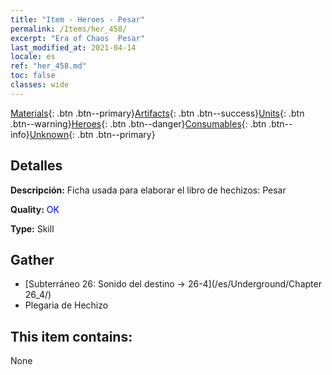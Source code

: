 ```yaml
---
title: "Item - Heroes - Pesar"
permalink: /Items/her_458/
excerpt: "Era of Chaos  Pesar"
last_modified_at: 2021-04-14
locale: es
ref: "her_458.md"
toc: false
classes: wide
---
```

 [Materials](/es/Items/){: .btn .btn--primary}[Artifacts](/es/Items/Artifacts/){: .btn .btn--success}[Units](/es/Items/Units/){: .btn .btn--warning}[Heroes](/es/Items/Heroes/){: .btn .btn--danger}[Consumables](/es/Items/Consumables/){: .btn .btn--info}[Unknown](/es/Items/Unknown/){: .btn .btn--primary}

## Detalles
 **Descripción:** Ficha usada para elaborar el libro de hechizos: Pesar

 **Quality:** <span style="color: #0000CD">OK</span>

 **Type:** Skill

## Gather

*    [Subterráneo 26: Sonido del destino -> 26-4](/es/Underground/Chapter 26_4/) 
*    Plegaria de Hechizo 

## This item contains:

  None

